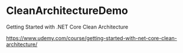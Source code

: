 # CleanArchitectureDemo
Getting Started with .NET Core Clean Architecture

https://www.udemy.com/course/getting-started-with-net-core-clean-architecture/
